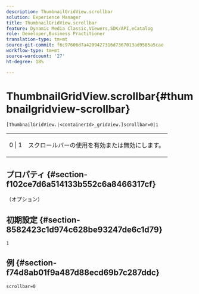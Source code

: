 ```yaml
---
description: ThumbnailGridView.scrollbar
solution: Experience Manager
title: ThumbnailGridView.scrollbar
feature: Dynamic Media Classic,Viewers,SDK/API,eCatalog
role: Developer,Business Practitioner
translation-type: tm+mt
source-git-commit: f6c97606d7a4209427316d7367013ad9585a5cae
workflow-type: tm+mt
source-wordcount: '27'
ht-degree: 18%

---
```



# ThumbnailGridView.scrollbar{#thumbnailgridview-scrollbar}

`[ThumbnailGridView.|<containerId>_gridView.]scrollbar=0|1`

<table id="table_70E6FDB62C2C4DBBB26BEBAD37A181AD"> 
 <tbody> 
  <tr> 
   <td> <p> <span class="codeph"> 0 | 1</span> </p> </td> 
   <td> <p> スクロールバーの使用を有効または無効にします。 </p> </td> 
  </tr> 
 </tbody> 
</table>

## プロパティ {#section-f102ce7d6a514133b552c6a8466317cf}

（オプション）

## 初期設定 {#section-8582423c1d974c628be93247de6c1d79}

`1`

## 例 {#section-f74d8ab01f9a487d88ecd69b7c287ddc}

`scrollbar=0`
